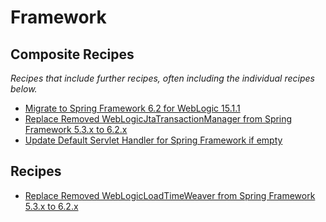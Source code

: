 # Framework

## Composite Recipes

_Recipes that include further recipes, often including the individual recipes below._

* [Migrate to Spring Framework 6.2 for WebLogic 15.1.1](./upgradetospringframework_6_2.md)
* [Replace Removed WebLogicJtaTransactionManager from Spring Framework 5.3.x to 6.2.x](./replaceweblogicjtatransactionmanager.md)
* [Update Default Servlet Handler for Spring Framework if empty](./defaultservlethandler.md)

## Recipes

* [Replace Removed WebLogicLoadTimeWeaver from Spring Framework 5.3.x to 6.2.x](./replaceweblogicloadtimeweaver.md)


